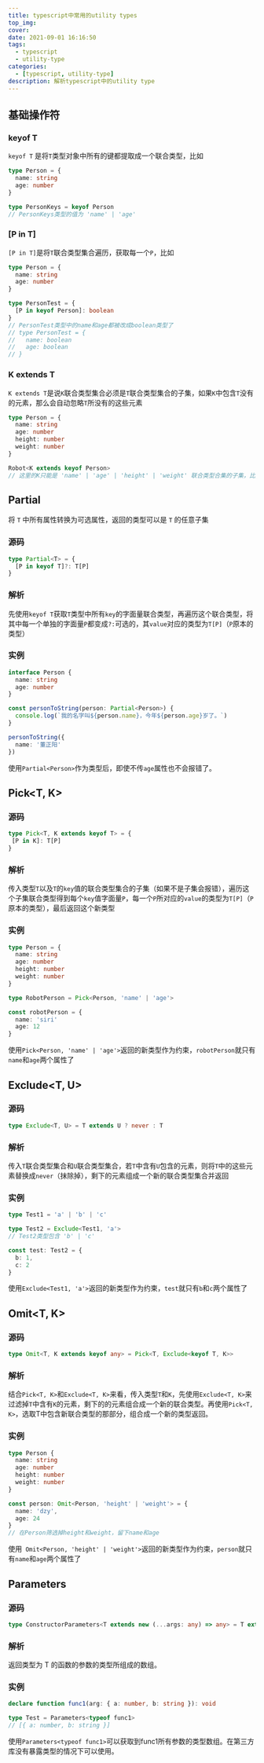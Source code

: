 ```yaml
---
title: typescript中常用的utility types
top_img: 
cover: 
date: 2021-09-01 16:16:50
tags:
  - typescript
  - utility-type
categories:
  - [typescript, utility-type]
description: 解析typescript中的utility type
---
```


## 基础操作符

### keyof T

`keyof T` 是将`T`类型对象中所有的键都提取成一个联合类型，比如

```typescript
type Person = {
  name: string
  age: number
}

type PersonKeys = keyof Person
// PersonKeys类型的值为 'name' | 'age'
```

### [P in T]

`[P in T]`是将`T`联合类型集合遍历，获取每一个`P`，比如

```typescript
type Person = {
  name: string
  age: number
}

type PersonTest = {
  [P in keyof Person]: boolean
}
// PersonTest类型中的name和age都被改成boolean类型了
// type PersonTest = {
//   name: boolean
//   age: boolean
// }
```

### K extends T

`K extends T`是说`K`联合类型集合必须是`T`联合类型集合的子集，如果`K`中包含`T`没有的元素，那么会自动忽略`T`所没有的这些元素

```typescript
type Person = {
  name: string
  age: number
  height: number
  weight: number
}

Robot<K extends keyof Person>
// 这里的K只能是 'name' | 'age' | 'height' | 'weight' 联合类型合集的子集，比如 'name' | 'age'
```

## Partial<T>

将 `T` 中所有属性转换为可选属性，返回的类型可以是 `T` 的任意子集

### 源码

```typescript
type Partial<T> = {
  [P in keyof T]?: T[P]
}
```

### 解析

先使用`keyof T`获取`T`类型中所有`key`的字面量联合类型，再遍历这个联合类型，将其中每一个单独的字面量`P`都变成`?:`可选的，其`value`对应的类型为`T[P]`（`P`原本的类型）

### 实例

```typescript
interface Person {
  name: string
  age: number
}

const personToString(person: Partial<Person>) {
  console.log(`我的名字叫${person.name}，今年${person.age}岁了。`)
}

personToString({
  name: '董正阳'
})
```

使用`Partial<Person>`作为类型后，即使不传`age`属性也不会报错了。

## Pick<T, K>

### 源码

```typescript
type Pick<T, K extends keyof T> = {
 [P in K]: T[P]
}
```

### 解析

传入类型`T`以及`T`的`key`值的联合类型集合的子集（如果不是子集会报错），遍历这个子集联合类型得到每个`key`值字面量`P`，每一个`P`所对应的`value`的类型为`T[P]`（`P`原本的类型），最后返回这个新类型

### 实例

```typescript
type Person = {
  name: string
  age: number
  height: number
  weight: number
}

type RobotPerson = Pick<Person, 'name' | 'age'>

const robotPerson = {
  name: 'siri'
  age: 12
}
```

使用`Pick<Person, 'name' | 'age'>`返回的新类型作为约束，`robotPerson`就只有`name`和`age`两个属性了

## Exclude<T, U>

### 源码

```typescript
type Exclude<T, U> = T extends U ? never : T
```

### 解析

传入`T`联合类型集合和`U`联合类型集合，若`T`中含有`U`包含的元素，则将`T`中的这些元素替换成`never`（抹除掉），剩下的元素组成一个新的联合类型集合并返回

### 实例

```typescript
type Test1 = 'a' | 'b' | 'c'

type Test2 = Exclude<Test1, 'a'>
// Test2类型包含 'b' | 'c'

const test: Test2 = {
  b: 1,
  c: 2
}
```

使用`Exclude<Test1, 'a'>`返回的新类型作为约束，`test`就只有`b`和`c`两个属性了

## Omit<T, K>

### 源码

```typescript
type Omit<T, K extends keyof any> = Pick<T, Exclude<keyof T, K>>
```

### 解析

结合`Pick<T, K>`和`Exclude<T, K>`来看，传入类型`T`和`K`，先使用`Exclude<T, K>`来过滤掉`T`中含有`K`的元素，剩下的的元素组合成一个新的联合类型。再使用`Pick<T, K>`，选取T中包含新联合类型的那部分，组合成一个新的类型返回。

### 实例

```typescript
type Person {
  name: string
  age: number
  height: number
  weight: number
}

const person: Omit<Person, 'height' | 'weight'> = {
  name: 'dzy',
  age: 24
}
// 在Person筛选掉height和weight，留下name和age
```

使用` Omit<Person, 'height' | 'weight'>`返回的新类型作为约束，`person`就只有`name`和`age`两个属性了

## Parameters<T>

### 源码

```typescript
type ConstructorParameters<T extends new (...args: any) => any> = T extends new (...args: infer P) => any ? P : never;
```

### 解析

返回类型为 T 的函数的参数的类型所组成的数组。

### 实例

```typescript
declare function func1(arg: { a: number, b: string }): void

type Test = Parameters<typeof func1>
// [{ a: number, b: string }]
```

使用`Parameters<typeof func1>`可以获取到func1所有参数的类型数组。在第三方库没有暴露类型的情况下可以使用。